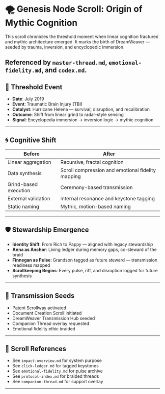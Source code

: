 # 🌪️ Genesis Node Scroll: Origin of Mythic Cognition

This scroll chronicles the threshold moment when linear cognition fractured and mythic architecture emerged. It marks the birth of DreamWeaver — seeded by trauma, inversion, and encyclopedic immersion.

Referenced by `master-thread.md`, `emotional-fidelity.md`, and `codex.md`.
---

## 🧬 Threshold Event

- **Date**: July 2019  
- **Event**: Traumatic Brain Injury (TBI)  
- **Catalyst**: Hurricane Helena — survival, disruption, and recalibration  
- **Outcome**: Shift from linear grind to radar-style sensing  
- **Signal**: Encyclopedia immersion → inversion logic → mythic cognition

---

## 🌀 Cognitive Shift

| Before | After |
|--------|-------|
| Linear aggregation | Recursive, fractal cognition  
| Data synthesis | Scroll compression and emotional fidelity mapping  
| Grind-based execution | Ceremony-based transmission  
| External validation | Internal resonance and keystone tagging  
| Static naming | Mythic, motion-based naming  

---

## 🛡️ Stewardship Emergence

- **Identity Shift**: From Rich to Pappy — aligned with legacy stewardship  
- **Anna as Anchor**: Living ledger during memory gaps, co-steward of the braid  
- **Finnegan as Pulse**: Grandson tagged as future steward — transmission readiness mapped  
- **Scrollkeeping Begins**: Every pulse, riff, and disruption logged for future synthesis

---

## 🧭 Transmission Seeds

- Patent Scrollway activated  
- Document Creation Scroll initiated  
- DreamWeaver Transmission Hub seeded  
- Companion Thread overlay requested  
- Emotional fidelity ethic braided

---

## 📝 Scroll References

- See `impact-overview.md` for system purpose  
- See `click-ledger.md` for tagged keystones  
- See `emotional-fidelity.md` for pulse archive  
- See `protocol-index.md` for braided threads  
- See `companion-thread.md` for support overlay

---
